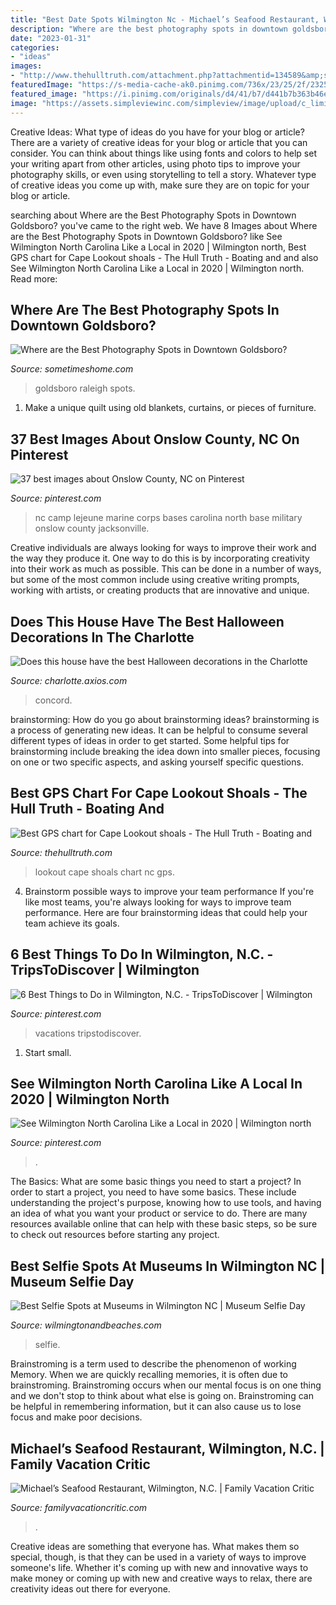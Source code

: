 ```yaml
---
title: "Best Date Spots Wilmington Nc - Michael’s Seafood Restaurant, Wilmington, N.c."
description: "Where are the best photography spots in downtown goldsboro?"
date: "2023-01-31"
categories:
- "ideas"
images:
- "http://www.thehulltruth.com/attachment.php?attachmentid=134589&amp;stc=1&amp;d=1285722824"
featuredImage: "https://s-media-cache-ak0.pinimg.com/736x/23/25/2f/23252f3f7ce76af6d63287b51bb6f98b--marine-corps-bases-military-veterans.jpg"
featured_image: "https://i.pinimg.com/originals/d4/41/b7/d441b7b363b46edba19eabffec093f25.png"
image: "https://assets.simpleviewinc.com/simpleview/image/upload/c_limit,h_1200,q_75,w_1200/v1/clients/wilmingtonnc/CFM_selfie_for_main_blog_photo_e663bdd4-32a2-43c5-b9af-d3a45be308ec.png"
---
```



Creative Ideas: What type of ideas do you have for your blog or article?
There are a variety of creative ideas for your blog or article that you can consider. You can think about things like using fonts and colors to help set your writing apart from other articles, using photo tips to improve your photography skills, or even using storytelling to tell a story. Whatever type of creative ideas you come up with, make sure they are on topic for your blog or article.

	

		
searching about Where are the Best Photography Spots in Downtown Goldsboro? you've came to the right web. We have 8 Images about Where are the Best Photography Spots in Downtown Goldsboro? like See Wilmington North Carolina Like a Local in 2020 | Wilmington north, Best GPS chart for Cape Lookout shoals - The Hull Truth - Boating and and also See Wilmington North Carolina Like a Local in 2020 | Wilmington north. Read more:
		
    
## Where Are The Best Photography Spots In Downtown Goldsboro?

<img loading=lazy src="https://sometimeshome.com/wp-content/uploads/2020/08/best-photography-spots-goldsboro-nc-somestimes-home-pin-02.jpg" onerror="this.onerror=null;this.src='https://tse3.mm.bing.net/th?id=OIP.6yDlSIwge9-Te1UwQFyeOwHaLH&amp;pid=15.1';" alt="Where are the Best Photography Spots in Downtown Goldsboro?">

_Source: sometimeshome.com_

>goldsboro raleigh spots. 

	

1. Make a unique quilt using old blankets, curtains, or pieces of furniture.

    
## 37 Best Images About Onslow County, NC On Pinterest

<img loading=lazy src="https://s-media-cache-ak0.pinimg.com/736x/23/25/2f/23252f3f7ce76af6d63287b51bb6f98b--marine-corps-bases-military-veterans.jpg" onerror="this.onerror=null;this.src='https://tse1.mm.bing.net/th?id=OIP.IQP-UGINxN4wSjCS927PuAHaE7&amp;pid=15.1';" alt="37 best images about Onslow County, NC on Pinterest">

_Source: pinterest.com_

>nc camp lejeune marine corps bases carolina north base military onslow county jacksonville. 

	

Creative individuals are always looking for ways to improve their work and the way they produce it. One way to do this is by incorporating creativity into their work as much as possible. This can be done in a number of ways, but some of the most common include using creative writing prompts, working with artists, or creating products that are innovative and unique.

    
## Does This House Have The Best Halloween Decorations In The Charlotte

<img loading=lazy src="https://charlotteaxios-charlotteagenda.netdna-ssl.com/wp-content/uploads/2019/10/richard-milan-horse-and-carriage.jpg" onerror="this.onerror=null;this.src='https://tse4.mm.bing.net/th?id=OIP.oCVpPblNsbZW_vpyw3USzAHaJ3&amp;pid=15.1';" alt="Does this house have the best Halloween decorations in the Charlotte">

_Source: charlotte.axios.com_

>concord. 

	

brainstorming: How do you go about brainstorming ideas?
brainstorming is a process of generating new ideas. It can be helpful to consume several different types of ideas in order to get started. Some helpful tips for brainstorming include breaking the idea down into smaller pieces, focusing on one or two specific aspects, and asking yourself specific questions.

    
## Best GPS Chart For Cape Lookout Shoals - The Hull Truth - Boating And

<img loading=lazy src="http://www.thehulltruth.com/attachment.php?attachmentid=134589&amp;stc=1&amp;d=1285722824" onerror="this.onerror=null;this.src='https://tse1.mm.bing.net/th?id=OIP.0oN-tInyX1QybgS1l0F5AQHaJ2&amp;pid=15.1';" alt="Best GPS chart for Cape Lookout shoals - The Hull Truth - Boating and">

_Source: thehulltruth.com_

>lookout cape shoals chart nc gps. 

	

4. Brainstorm possible ways to improve your team performance
If you're like most teams, you're always looking for ways to improve team performance. Here are four brainstorming ideas that could help your team achieve its goals.

    
## 6 Best Things To Do In Wilmington, N.C. - TripsToDiscover | Wilmington

<img loading=lazy src="https://i.pinimg.com/originals/92/9e/17/929e17ade09971647c2947495c1e642f.jpg" onerror="this.onerror=null;this.src='https://tse3.mm.bing.net/th?id=OIP.etFn-yh0gEq0YlskOFK0HQHaPA&amp;pid=15.1';" alt="6 Best Things to Do in Wilmington, N.C. - TripsToDiscover | Wilmington">

_Source: pinterest.com_

>vacations tripstodiscover. 

	

1. Start small.

    
## See Wilmington North Carolina Like A Local In 2020 | Wilmington North

<img loading=lazy src="https://i.pinimg.com/originals/d4/41/b7/d441b7b363b46edba19eabffec093f25.png" onerror="this.onerror=null;this.src='https://tse1.mm.bing.net/th?id=OIP.7eb441XaiEudYk33W1PP_wHaJ8&amp;pid=15.1';" alt="See Wilmington North Carolina Like a Local in 2020 | Wilmington north">

_Source: pinterest.com_

>. 

	

The Basics: What are some basic things you need to start a project?
In order to start a project, you need to have some basics. These include understanding the project's purpose, knowing how to use tools, and having an idea of what you want your product or service to do. There are many resources available online that can help with these basic steps, so be sure to check out resources before starting any project.

    
## Best Selfie Spots At Museums In Wilmington NC | Museum Selfie Day

<img loading=lazy src="https://assets.simpleviewinc.com/simpleview/image/upload/c_limit,h_1200,q_75,w_1200/v1/clients/wilmingtonnc/CFM_selfie_for_main_blog_photo_e663bdd4-32a2-43c5-b9af-d3a45be308ec.png" onerror="this.onerror=null;this.src='https://tse3.mm.bing.net/th?id=OIP.0YObOuz79SagTD3MzmuWVQHaFF&amp;pid=15.1';" alt="Best Selfie Spots at Museums in Wilmington NC | Museum Selfie Day">

_Source: wilmingtonandbeaches.com_

>selfie. 

	

Brainstroming is a term used to describe the phenomenon of working Memory. When we are quickly recalling memories, it is often due to brainstroming. Brainstroming occurs when our mental focus is on one thing and we don't stop to think about what else is going on. Brainstroming can be helpful in remembering information, but it can also cause us to lose focus and make poor decisions.

    
## Michael’s Seafood Restaurant, Wilmington, N.C. | Family Vacation Critic

<img loading=lazy src="https://www.familyvacationcritic.com/wp-content/uploads/sites/19/2016/12/24b1ec35f5d549cd42892b7ca4fb628c.jpg" onerror="this.onerror=null;this.src='https://tse1.mm.bing.net/th?id=OIP.y7lMNjsJwIKyBXaUq2gDSQAAAA&amp;pid=15.1';" alt="Michael’s Seafood Restaurant, Wilmington, N.C. | Family Vacation Critic">

_Source: familyvacationcritic.com_

>. 

	

Creative ideas are something that everyone has. What makes them so special, though, is that they can be used in a variety of ways to improve someone's life. Whether it's coming up with new and innovative ways to make money or coming up with new and creative ways to relax, there are creativity ideas out there for everyone.

